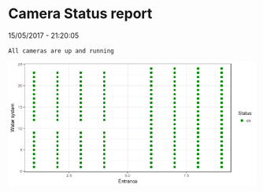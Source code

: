 Camera Status report
================
15/05/2017 - 21:20:05

    All cameras are up and running

![](camreport_files/figure-markdown_github/unnamed-chunk-2-1.png)
